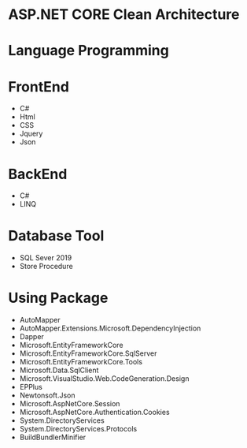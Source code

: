 # ASP.NET CORE Clean Architecture
# Language Programming
# FrontEnd
- C#
- Html
- CSS
- Jquery
- Json
# BackEnd
- C#
- LINQ
  
# Database Tool
- SQL Sever 2019
- Store Procedure
  
# Using Package
- AutoMapper
- AutoMapper.Extensions.Microsoft.DependencyInjection
- Dapper
- Microsoft.EntityFrameworkCore
- Microsoft.EntityFrameworkCore.SqlServer
- Microsoft.EntityFrameworkCore.Tools
- Microsoft.Data.SqlClient
- Microsoft.VisualStudio.Web.CodeGeneration.Design
- EPPlus
- Newtonsoft.Json
- Microsoft.AspNetCore.Session
- Microsoft.AspNetCore.Authentication.Cookies
- System.DirectoryServices
- System.DirectoryServices.Protocols
- BuildBundlerMinifier
